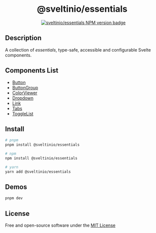 <div align="center">
    <h1>@sveltinio/essentials</h1>
    &nbsp;
    <a href="https://www.npmjs.com/package/@sveltinio/essentials" target="_blank"><img src="https://img.shields.io/npm/v/@sveltinio/essentials.svg?style=flat" alt="sveltinio/essentials NPM version badge" /></a>
</div>

## Description

A collection of _essentials_, type-safe, accessible and configurable Svelte components.

## Components List

- [Button]
- [ButtonGroup]
- [ColorViewer]
- [Dropdown]
- [Link]
- [Tabs]
- [ToggleList]

## Install

```bash
# pnpm
pnpm install @sveltinio/essentials

# npm
npm install @sveltinio/essentials

# yarn
yarn add @sveltinio/essentials
```

## Demos

```bash
pnpm dev
```

## License

Free and open-source software under the [MIT License](LICENSE)

[Button]: https://github.com/sveltinio/components-library/tree/main/packages/essentials/src/lib/components/button
[ButtonGroup]: https://github.com/sveltinio/components-library/tree/main/packages/essentials/src/lib/components/button-group/
[ColorViewer]: https://github.com/sveltinio/components-library/tree/main/packages/essentials/src/lib/components/color/
[Dropdown]: https://github.com/sveltinio/components-library/tree/main/packages/essentials/src/lib/components/dropdown/
[Link]: https://github.com/sveltinio/components-library/tree/main/packages/essentials/src/lib/components/link/
[Tabs]: https://github.com/sveltinio/components-library/tree/main/packages/essentials/src/lib/components/tabs/
[ToggleList]: https://github.com/sveltinio/components-library/tree/main/packages/essentials/src/lib/components/list/
